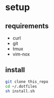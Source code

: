 # setup
## requirements
- curl
- git 
- tmux
- vim-nox

## install
```bash
git clone this_repo
cd ~/.dotfiles
sh install.sh
```
